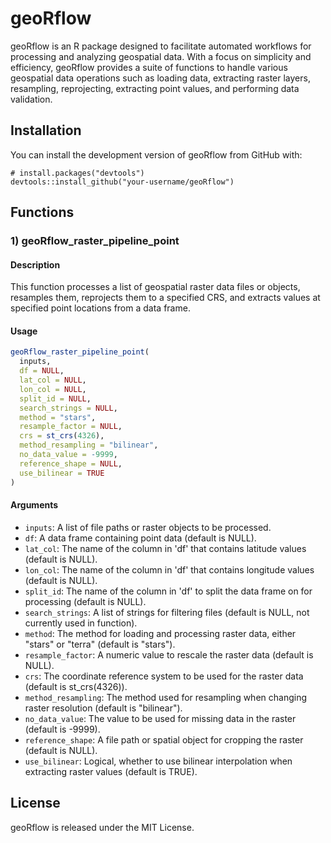 # geoRflow
geoRflow is an R package designed to facilitate automated workflows for processing and analyzing geospatial data. With a focus on simplicity and efficiency, geoRflow provides a suite of functions to handle various geospatial data operations such as loading data, extracting raster layers, resampling, reprojecting, extracting point values, and performing data validation.

## Installation
You can install the development version of geoRflow from GitHub with:
```{r}
# install.packages("devtools")
devtools::install_github("your-username/geoRflow")
```

## Functions 

### 1) geoRflow_raster_pipeline_point

#### Description
This function processes a list of geospatial raster data files or objects, resamples them, reprojects them to a specified CRS, and extracts values at specified point locations from a data frame.

#### Usage
```r
geoRflow_raster_pipeline_point(
  inputs,
  df = NULL,
  lat_col = NULL,
  lon_col = NULL,
  split_id = NULL,
  search_strings = NULL,
  method = "stars",
  resample_factor = NULL,
  crs = st_crs(4326),
  method_resampling = "bilinear",
  no_data_value = -9999,
  reference_shape = NULL,
  use_bilinear = TRUE
)
```

#### Arguments
- `inputs`: A list of file paths or raster objects to be processed.
- `df`: A data frame containing point data (default is NULL).
- `lat_col`: The name of the column in 'df' that contains latitude values (default is NULL).
- `lon_col`: The name of the column in 'df' that contains longitude values (default is NULL).
- `split_id`: The name of the column in 'df' to split the data frame on for processing (default is NULL).
- `search_strings`: A list of strings for filtering files (default is NULL, not currently used in function).
- `method`: The method for loading and processing raster data, either "stars" or "terra" (default is "stars").
- `resample_factor`: A numeric value to rescale the raster data (default is NULL).
- `crs`: The coordinate reference system to be used for the raster data (default is st_crs(4326)).
- `method_resampling`: The method used for resampling when changing raster resolution (default is "bilinear").
- `no_data_value`: The value to be used for missing data in the raster (default is -9999).
- `reference_shape`: A file path or spatial object for cropping the raster (default is NULL).
- `use_bilinear`: Logical, whether to use bilinear interpolation when extracting raster values (default is TRUE).


## License
geoRflow is released under the MIT License.
